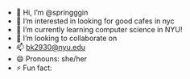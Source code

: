 - 👋 Hi, I’m @springggin
- 👀 I’m interested in looking for good cafes in nyc
- 🌱 I’m currently learning computer science in NYU!
- 💞️ I’m looking to collaborate on 
- 📫 bk2930@nyu.edu
- 😄 Pronouns: she/her
- ⚡ Fun fact: 

<!---
springggin/springggin is a ✨ special ✨ repository because its `README.md` (this file) appears on your GitHub profile.
You can click the Preview link to take a look at your changes.
--->
